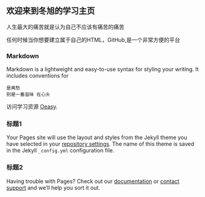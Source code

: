 ## 欢迎来到冬旭的学习主页

人生最大的痛苦就是认为自己不应该有痛苦的痛苦

任何时候当你想要建立属于自己的HTML，GitHub,是一个非常方便的平台

### Markdown

Markdown is a lightweight and easy-to-use syntax for styling your writing. It includes conventions for

```斩不断 理还乱
是离愁
别是一番滋味 在心头
```

访问学习资源 [Oeasy](https://oeasy.org/).

### 标题1

Your Pages site will use the layout and styles from the Jekyll theme you have selected in your [repository settings](https://github.com/adminton/-/settings). The name of this theme is saved in the Jekyll `_config.yml` configuration file.

### 标题2

Having trouble with Pages? Check out our [documentation](https://help.github.com/categories/github-pages-basics/) or [contact support](https://github.com/contact) and we’ll help you sort it out.
